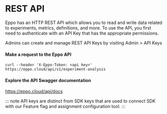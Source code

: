 # REST API

Eppo has an HTTP REST API which allows you to read and write data related to experiments, metrics, definitions, and more. To use the API, you first need to authenticate with an API Key that has the appropriate permissions.

Admins can create and manage REST API Keys by visiting Admin > API Keys

#### Make a request to the Eppo API
```
curl --header 'X-Eppo-Token: <api key>' https://eppo.cloud/api/v1/experiment-analysis
```

#### Explore the API Swagger documentation
https://eppo.cloud/api/docs

::: note
API keys are distinct from SDK keys that are used to connect SDK with our Feature flag and assignment configuration tool.
:::
